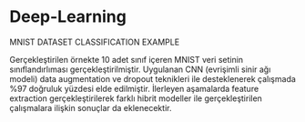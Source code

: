 # Deep-Learning
MNIST DATASET CLASSIFICATION EXAMPLE

Gerçekleştirilen örnekte 10 adet sınıf içeren MNIST veri setinin sınıflandırlıması gerçekleştirilmiştir.
Uygulanan CNN (evrişimli sinir ağı modeli) data augmentation ve dropout teknikleri ile desteklenerek çalışmada
%97 doğruluk yüzdesi elde edilmiştir. İlerleyen aşamalarda feature extraction gerçekleştirilerek farklı hibrit 
modeller ile gerçekleştirilen çalışmalara ilişkin sonuçlar da eklenecektir.
